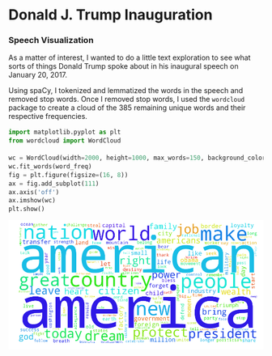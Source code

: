 # Donald J. Trump Inauguration

### Speech Visualization

As a matter of interest, I wanted to do a little text exploration to see what sorts of things Donald Trump spoke about in his inaugural speech on January 20, 2017.


Using spaCy, I tokenized and lemmatized the words in the speech and removed stop words. Once I removed stop words, I used the `wordcloud` package to create a cloud of the 385 remaining unique words and their respective frequencies.

```python
import matplotlib.pyplot as plt
from wordcloud import WordCloud

wc = WordCloud(width=2000, height=1000, max_words=150, background_color='white')
wc.fit_words(word_freq)
fig = plt.figure(figsize=(16, 8))
ax = fig.add_subplot(111)
ax.axis('off')
ax.imshow(wc)
plt.show()
```

<p align="center">
  <img src="inauguration.png">
</p>
